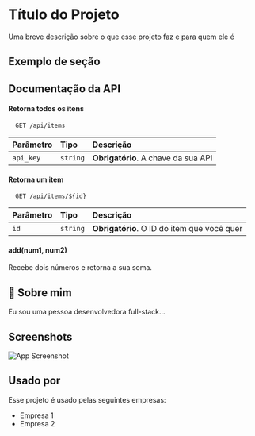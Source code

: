 
# Título do Projeto

Uma breve descrição sobre o que esse projeto faz e para quem ele é


## Exemplo de seção
## Documentação da API

#### Retorna todos os itens

```http
  GET /api/items
```

| Parâmetro   | Tipo       | Descrição                           |
| :---------- | :--------- | :---------------------------------- |
| `api_key` | `string` | **Obrigatório**. A chave da sua API |

#### Retorna um item

```http
  GET /api/items/${id}
```

| Parâmetro   | Tipo       | Descrição                                   |
| :---------- | :--------- | :------------------------------------------ |
| `id`      | `string` | **Obrigatório**. O ID do item que você quer |

#### add(num1, num2)

Recebe dois números e retorna a sua soma.


## 🚀 Sobre mim
Eu sou uma pessoa desenvolvedora full-stack...


## Screenshots

![App Screenshot](https://via.placeholder.com/468x300?text=App+Screenshot+Here)


## Usado por

Esse projeto é usado pelas seguintes empresas:

- Empresa 1
- Empresa 2

